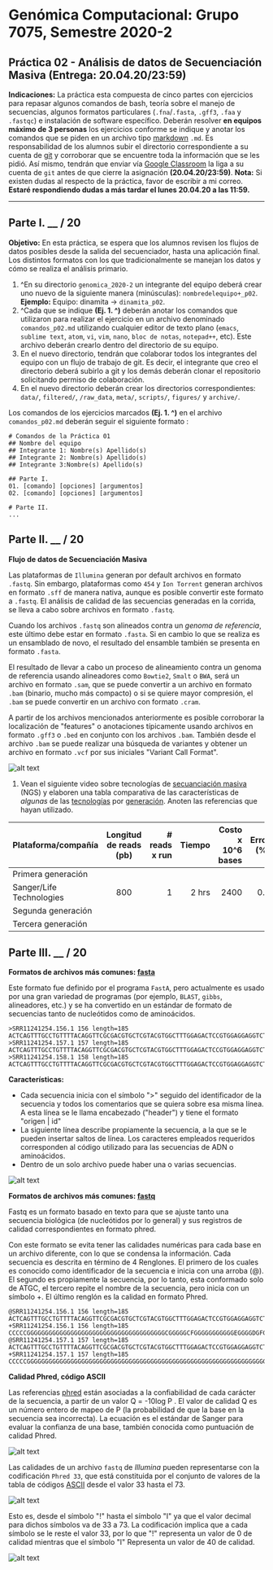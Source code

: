 # Genómica Computacional: Grupo 7075, Semestre 2020-2
## Práctica 02 - Análisis de datos de Secuenciación Masiva (Entrega: 20.04.20/23:59)

**Indicaciones:** La práctica esta compuesta de cinco partes con ejercicios para repasar algunos comandos de bash, teoría sobre el manejo de secuencias, algunos formatos particulares (`.fna`/`.fasta`, `.gff3`, `.faa` y `.fastqc`) e instalación de software específico. Deberán resolver **en equipos máximo de 3 personas** los ejercicios conforme se indique y anotar los comandos que se piden en un archivo tipo [markdown](https://github.com/adam-p/markdown-here/wiki/Markdown-Cheatsheet) `.md`. Es responsabilidad de los alumnos subir el directorio correspondiente a su cuenta de [git](https://github.com/) y corroborar que se encuentre toda la información que se les pidió. Así mismo, tendrán que enviar vía [Google Classroom](https://classroom.google.com/) la liga a su cuenta de `git` antes de que cierre la asignación **(20.04.20/23:59)**. **Nota:** Si existen dudas al respecto de la práctica, favor de escribir a mi correo. **Estaré respondiendo dudas a más tardar el lunes 20.04.20 a las 11:59.**

***

## Parte I. __ / 20

**Objetivo:** En esta práctica, se espera que los alumnos revisen los flujos de datos posibles desde la salida del secuenciador, hasta una aplicación final. Los distintos formatos con los que tradicionalmente se manejan los datos y cómo se realiza el análisis primario.

01. ^En su directorio `genomica_2020-2` un integrante del equipo deberá crear uno nuevo de la siguiente manera (minúsculas): `nombredelequipo+_p02`. **Ejemplo:** Equipo: dinamita -> `dinamita_p02`. 
02. ^Cada que se indique **(Ej. 1. ^)** deberán anotar los comandos que utilizaron para realizar el ejercicio en un archivo denominado `comandos_p02.md` utilizando cualquier editor de texto plano (`emacs`, `sublime text`, `atom`, `vi`, `vim`, `nano`, `bloc de notas`, `notepad++`, etc). Este archivo deberán crearlo dentro del directorio de su equipo.  
03. En el nuevo directorio, tendrán que colaborar todos los integrantes del equipo con un flujo de trabajo de git. Es decir, el integrante que creo el directorio deberá subirlo a git y los demás deberán clonar el repositorio solicitando permiso de colaboración. 
04. En el nuevo directorio deberán crear los directorios correspondientes: `data/`, `filtered/`, `/raw_data`, `meta/`, `scripts/`, `figures/` y `archive/`. 

Los comandos de los ejercicios marcados **(Ej. 1. ^)** en el archivo `comandos_p02.md` deberán seguir el siguiente formato : 

```
# Comandos de la Práctica 01
## Nombre del equipo
## Integrante 1: Nombre(s) Apellido(s)
## Integrante 2: Nombre(s) Apellido(s)
## Integrante 3:Nombre(s) Apellido(s)

## Parte I. 
01. [comando] [opciones] [argumentos]
02. [comando] [opciones] [argumentos]

# Parte II.
...
```
## Parte II. __ / 20

**Flujo de datos de Secuenciación Masiva**

Las plataformas de `Illumina` generan por default archivos en formato `.fastq`. Sin embargo, plataformas como `454` y `Ion Torrent` generan archivos en formato `.sff` de manera nativa, aunque es posible convertir este formato a `.fastq`. El análisis de calidad de las secuencias generadas en la corrida, se lleva a cabo sobre archivos en formato `.fastq`.

Cuando los archivos `.fastq` son alineados contra un *genoma de referencia*, este último debe estar en formato `.fasta`. Si en cambio lo que se realiza es un ensamblado de novo, el resultado del ensamble también se presenta en formato `.fasta`.

El resultado de llevar a cabo un proceso de alineamiento contra un genoma de referencia usando alineadores como `Bowtie2`, `Smalt` o `BWA`, será un archivo en formato `.sam`, que se puede convertir a un archivo en formato `.bam` (binario, mucho más compacto) o si se quiere mayor compresión, el `.bam` se puede convertir en un archivo con formato `.cram`.

A partir de los archivos mencionados anteriormente es posible corroborar la localización de "features" o anotaciones típicamente usando archivos en formato `.gff3` o `.bed` en conjunto con los archivos `.bam`. También desde el archivo `.bam` se puede realizar una búsqueda de variantes y obtener un archivo en formato `.vcf` por sus iniciales "Variant Call Format".

![alt text](https://github.com/solouli/genomica_2020-2/blob/master/practica/practica_02/dos_01.png)

01. Vean el siguiente video sobre tecnologías de [secuanciación masiva](https://www.youtube.com/watch?v=jFCD8Q6qSTM&list=PLTt9kKfqE_0Gem8hIcJEn7YcesuuKdt_n&index=2&t=441s) (NGS) y elaboren una tabla comparativa de las características de *algunas* de las [tecnologías](https://en.wikipedia.org/wiki/DNA_sequencing) por [generación](https://www.intechopen.com/books/next-generation-sequencing-advances-applications-and-challenges/next-generation-sequencing-an-overview-of-the-history-tools-and-omic-applications). Anoten las referencias que hayan utilizado. 

| Plataforma/compañía          | Longitud de reads (pb)  | # reads x run  | Tiempo   | Costo x 10^6 bases  | Error (%)   | Química                    |
| ------------------------------------ |:-------------------------------:| ------------------:| -----------:| ----------------------------:| --------------:| ---------------------------:|
| Primera generación             |                                       |                       |               |                                    |                   |                                  |
| Sanger/Life Technologies    | 800                                | 1                    | 2 hrs      | 2400                           | 0.3             | Dideoxy terminator   |
| Segunda generación           |                                       |                       |               |                                    |                   |                                   |   
| Tercera generación              |                                       |                       |               |                                    |                   |                                   |

## Parte III. __ / 20

**Formatos de archivos más comunes: [fasta](https://en.wikipedia.org/wiki/FASTA_format)**

Este formato fue definido por el programa `FastA`, pero actualmente es usado por una gran variedad de programas (por ejemplo, `BLAST`, `gibbs`, alineadores, etc.) y se ha convertido en un estándar de formato de secuencias tanto de nucleótidos como de aminoácidos.

```
>SRR11241254.156.1 156 length=185
ACTCAGTTTGCCTGTTTTACAGGTTCGCGACGTGCTCGTACGTGGCTTTGGAGACTCCGTGGAGGAGGTCTTATCAGAGGCACGTCAACATCTTAAAGATGGCACTTGTGGCTTAGTAGAAGTTGAAAAAGGCGTTTTGCCTCAACTTGAACAGCCCTATGTGTTCATCAAACGTTCGGATGCTC
>SRR11241254.157.1 157 length=185
ACTCAGTTTGCCTGTTTTACAGGTTCGCGACGTGCTCGTACGTGGCTTTGGAGACTCCGTGGAGGAGGTCTTATCAGAGGCACGTCAACATCTTAAAGATGGCACTTGTGGCTTAGTAGAAGTTGAAAAAGGCGTTTTGCCTCAACTTGAACAGCCCTATGTGTTCATCAAACGTTCGGATGCTC
>SRR11241254.158.1 158 length=185
ACTCAGTTTGCCTGTTTTACAGGTTCGCGACGTGCTCGTACGTGGCTTTGGAGACTCCGTGGAGGAGGTCTTATCAGAGGCACGTCAACATCTTAAAGATGGCACTTGTGGCTTAGTAGAAGTTGAAAAAGGCGTTTTGCCTCAACTTGAACAGCCCTATGTGTTCATCAAACGTTCGGATGCTC
```

**Características:**

* Cada secuencia inicia con el símbolo ">" seguido del identificador de la secuencia y todos los comentarios que se quiera sobre esa misma línea. A esta línea se le llama encabezado ("header") y tiene el formato "origen | id" 
* La siguiente línea describe propiamente la secuencia, a la que se le pueden insertar saltos de línea. Los caracteres empleados requeridos corresponden al código utilizado para las secuencias de ADN o aminoácidos.
* Dentro de un solo archivo puede haber una o varias secuencias.

![alt text](https://github.com/solouli/genomica_2020-2/blob/master/practica/practica_02/dos_02.png)

**Formatos de archivos más comunes: [fastq](https://en.wikipedia.org/wiki/FASTQ_format)**

Fastq es un formato basado en texto para que se ajuste tanto una secuencia biológica (de nucleótidos por lo general) y sus registros de calidad correspondientes en formato phred.

Con este formato se evita tener las calidades numéricas para cada base en un archivo diferente, con lo que se condensa la información. Cada secuencia es descrita en término de 4 Renglones. El primero de los cuales es conocido como identificador de la secuencia e inicia con una arroba (@). El segundo es propiamente la secuencia, por lo tanto, esta conformado solo de ATGC, el tercero repite el nombre de la secuencia, pero inicia con un símbolo +. El último renglón es la calidad en formato Phred.

```
@SRR11241254.156.1 156 length=185
ACTCAGTTTGCCTGTTTTACAGGTTCGCGACGTGCTCGTACGTGGCTTTGGAGACTCCGTGGAGGAGGTCTTATCAGAGGCACGTCAACATCTTAAAGATGGCACTTGTGGCTTAGTAGAAGTTGAAAAAGGCGTTTTCCTCAACTTGAACAGCCCTATGTGTTCATCAAACGTTCGGATGCTC
+SRR11241254.156.1 156 length=185
CCCCCGGGGGGGGGGGGGGGGGGGGGGGGGGGGGGGGGGGGGGCGGGGGCFGGGGGGGGGGGEGGGGDGFGGGGGGGGGGGGGGGGGGGFFGGGGGGGGGGGGGGGGGGGGGGGGGGGGGGGGGGGGGCE7FGGGGGFGGGGGGGGGGGGFFCFFEGFGGGGGGGGFGFGGGGGGGGCGGGFGC
@SRR11241254.157.1 157 length=185
ACTCAGTTTGCCTGTTTTACAGGTTCGCGACGTGCTCGTACGTGGCTTTGGAGACTCCGTGGAGGAGGTCTTATCAGAGGCACGTCAACATCTTAAAGATGGCACTTGTGGCTTAGTAGAAGTTGAAAAAGGCGTTTTGCCTCAACTTGAACAGCCCTATGTGTTCATCAAACGTTCGGATGCTC
+SRR11241254.157.1 157 length=185
CCCCCGGGGGGGGGGGGGGGGGGGGGGGGGGGGGGGGGGGGGGGGGGGGGGGGGGGGGGGGGGGGGGGGGGGGGGGGGGGGGGGGGGGGGGGGGGGGGGGGGGGGGGGGGGGGGGGGGGGGGGFGGGGGGGGGGGGGGGGGGGFGGGGGGGGGGGGGGGGGGGGGGFGGGGGGGGGGGGGGGGG
```
**Calidad Phred, código ASCII**

Las referencias [phred](https://en.wikipedia.org/wiki/Phred_quality_score) están asociadas a la confiabilidad de cada carácter de la secuencia, a partir de un valor Q = -10log P . El valor de calidad Q es un número entero de mapeo de P (la probabilidad de que la base en la secuencia sea incorrecta). La ecuación es el estándar de Sanger para evaluar la confianza de una base, también conocida como puntuación de calidad Phred. 

![alt text](https://github.com/solouli/genomica_2020-2/blob/master/practica/practica_02/dos_03.png)

Las calidades de un archivo `fastq` de *Illumina* pueden representarse con la codificación `Phred 33`, que está constituida por el conjunto de valores de la tabla de códigos [ASCII](https://www.ascii-code.com/) desde el valor 33 hasta el 73. 

![alt text](https://github.com/solouli/genomica_2020-2/blob/master/practica/practica_02/dos_04.png)

Esto es, desde el símbolo "!" hasta el símbolo "I" ya que el valor decimal para dichos símbolos va de 33 a 73. La codificación implica que a cada símbolo se le reste el valor 33, por lo que "!" representa un valor de 0 de calidad mientras que el símbolo "I" Representa un valor de 40 de calidad.

![alt text](https://github.com/solouli/genomica_2020-2/blob/master/practica/practica_02/dos_05.png)
